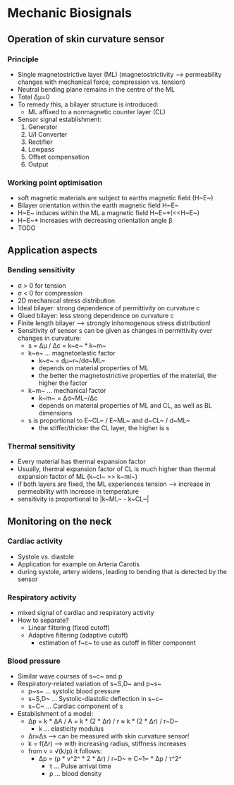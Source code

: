 # Mechanic Biosignals
## Operation of skin curvature sensor
### Principle
* Single magnetostrictive layer (ML) (magnetostrictivity --> permeability changes with mechanical force, compression vs. tension)
* Neutral bending plane remains in the centre of the ML
* Total Δμ=0
* To remedy this, a bilayer structure is introduced:
	* ML affixed to a nonmagnetic counter layer (CL)
* Sensor signal establishment:
	1. Generator
	2. U/I Converter
	3. Rectifier
	4. Lowpass
	5. Offset compensation
	6. Output
### Working point optimisation
* soft magnetic materials are subject to earths magnetic field (H~E~)
* Bilayer orientation within the earth magnetic field H~E~
* H~E~ induces within the ML a magnetic field H~E~*(<<H~E~)
* H~E~\* increases with decreasing orientation angle β
* TODO
## Application aspects
### Bending sensitivity
* σ > 0 for tension
* σ < 0 for compression
* 2D mechanical stress distribution
* Ideal bilayer: strong dependence of permittivity on curvature c
* Glued bilayer: less strong dependence on curvature c 
* Finite length bilayer --> strongly inhomogenous stress distribution!
* Sensitivity of sensor s can be given as changes in permittivity over changes in curvature:
	* s = Δμ / Δc = k~e~ \* k~m~
	* k~e~ ... magnetoelastic factor
		* k~e~ = dμ~r~/dσ~ML~
		* depends on material properties of ML
		* the better the magnetostrictive properties of the material, the higher the factor 
	* k~m~ ... mechanical factor
		* k~m~ = Δσ~ML~/Δc
		* depends on material properties of ML and CL, as well as BL dimensions
	* s is proportional to E~CL~ / E~ML~ and d~CL~ / d~ML~
		* the stiffer/thicker the CL layer, the higher is s
### Thermal sensitivity
* Every material has thermal expansion factor
* Usually, thermal expansion factor of CL is much higher than thermal expansion factor of ML (k~cl~ >> k~ml~)
* if both layers are fixed, the ML experiences tension --> increase in permeability with increase in temperature
* sensitivity is proportional to |k~ML~ - k~CL~|
## Monitoring on the neck
### Cardiac activity
* Systole vs. diastole
* Application for example on Arteria Carotis
* during systole, artery widens, leading to bending that is detected by the sensor 
### Respiratory activity
* mixed signal of cardiac and respiratory activity
* How to separate?
	* Linear filtering (fixed cutoff)
	* Adaptive filtering (adaptive cutoff)
		* estimation of f~c~ to use as cutoff in filter component
### Blood pressure
* Similar wave courses of s~c~ and p
* Respiratory-related variation of s~S,D~ and p~s~ 
	* p~s~ ... systolic blood pressure
	* s~S,D~ ... Systolic-diastolic deflection in s~c~
	* s~C~ ... Cardiac component of s
* Establishment of a model:
	* Δp = k \* ΔA / A = k \* (2 \* Δr) / r ≈ k \* (2 \* Δr) / r~D~
		* k ... elasticity modulus
	* Δr≈Δs --> can be measured with skin curvature sensor!
	* k = f(Δr) --> with increasing radius, stiffness increases
	* from v = √(k/p) it follows:
		* Δp = (ρ \* v^2^ \* 2 \* Δr) / r~D~ ≈ C~1~ \* Δp / τ^2^
			* τ ... Pulse arrival time
			* ρ ... blood density
